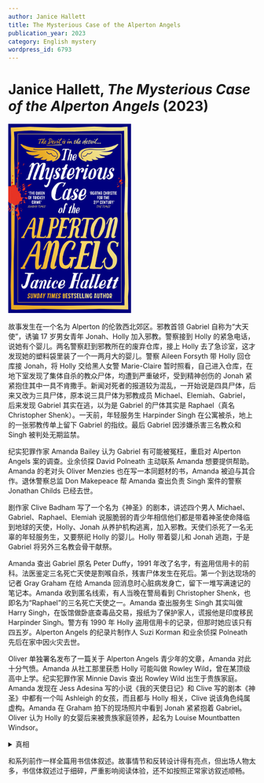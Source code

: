 ```yaml
---
author: Janice Hallett
title: The Mysterious Case of the Alperton Angels
publication_year: 2023
category: English mystery
wordpress_id: 6793
---
```


# Janice Hallett, <i>The Mysterious Case of the Alperton Angels</i> (2023)

<img src=images/2023_cover.jpg width=250/>

故事发生在一个名为 Alperton 的伦敦西北郊区。邪教首领 Gabriel 自称为“大天使”，诱骗 17 岁男女青年 Jonah、Holly 加入邪教。警察接到 Holly 的紧急电话，说她有个婴儿。两名警察赶到邪教所在的废弃仓库，接上 Holly 去了急诊室，这才发现她的塑料袋里装了一个一两月大的婴儿。警察 Aileen Forsyth 带 Holly 回仓库接 Jonah，将 Holly 交给黑人女警 Marie-Claire 暂时照看，自己进入仓库，在地下室发现了集体自杀的教众尸体，均遭到严重破坏，受到精神创伤的 Jonah 紧紧抱住其中一具不肯撒手。新闻对死者的报道较为混乱，一开始说是四具尸体，后来又改为三具尸体，原本说三具尸体为邪教成员 Michael、Elemiah、Gabriel，后来发现 Gabriel 其实在逃，以为是 Gabriel 的尸体其实是 Raphael（真名 Christopher Shenk）。一天前，年轻服务生 Harpinder Singh 在公寓被杀，地上的一张邪教传单上留下 Gabriel 的指纹。最后 Gabriel 因涉嫌杀害三名教众和 Singh 被判处无期监禁。

纪实犯罪作家 Amanda Bailey 认为 Gabriel 有可能被冤枉，重启对 Alperton Angels 案的调查。业余侦探 David Polneath 主动联系 Amanda 想要提供帮助。Amanda 的老对头 Oliver Menzies 也在写一本同题材的书，Amanda 被迫与其合作。退休警察总监 Don Makepeace 帮 Amanda 查出负责 Singh 案件的警察 Jonathan Childs 已经去世。

剧作家 Clive Badham 写了一个名为《神圣》的剧本，讲述四个男人 Michael、Gabriel、Raphael、Elemiah 说服脆弱的青少年相信他们都是带着神圣使命降临到地球的天使，Holly、Jonah 从养护机构逃离，加入邪教。天使们杀死了一名无辜的年轻服务生，又要祭祀 Holly 的婴儿。Holly 带着婴儿和 Jonah 逃跑，于是 Gabriel 将另外三名教会骨干献祭。

Amanda 查出 Gabriel 原名 Peter Duffy，1991 年改了名字，有盗用信用卡的前科。法医鉴定三名死亡天使是割喉自杀，残害尸体发生在死后。第一个到达现场的记者 Gray Graham 在给 Amanda 回消息时心脏病发身亡，留下一堆写满速记的笔记本。Amanda 收到匿名线索，有人当晚在警局看到 Christopher Shenk，也即名为“Raphael”的三名死亡天使之一。Amanda 查出服务生 Singh 其实叫做 Harry Singh，在饭馆做卧底查毒品交易，报纸为了保护家人，谎报他是印度移民 Harpinder Singh。警方有 1990 年 Holly 盗用信用卡的记录，但那时她应该只有四五岁。Alperton Angels 的纪录片制作人 Suzi Korman 和业余侦探 Polneath 先后在家中因火灾去世。

Oliver 单独署名发布了一篇关于 Alperton Angels 青少年的文章，Amanda 对此十分气愤。Amanda 从社工那里获悉 Holly 可能叫做 Rowley Wild，曾在某顶级高中上学。纪实犯罪作家 Minnie Davis 查出 Rowley Wild 出生于贵族家庭。Amanda 发现在 Jess Adesina 写的小说《我的天使日记》和 Clive 写的剧本《神圣》中都有一个叫 Ashleigh 的女孩，而且都与 Holly 相关，Clive 说该角色纯属虚构。Amanda 在 Graham 拍下的现场照片中看到 Jonah 紧紧抱着 Gabriel。Oliver 认为 Holly 的女婴后来被贵族家庭领养，起名为 Louise Mountbatten Windsor。

<details><summary>真相</summary>
婴儿是男孩，不是 Louise Windsor，其父亲为 Don Makepeace，母亲是 Don 的妻子 Julia。Don 曾在 1980 年代末将 Gabriel 送入监狱，邪教团伙将他的婴儿绑架勒索赎金。卧底警察 Singh 跟踪毒枭 Shenk（Raphael），找到由 Holly 和 Jonah 照顾的婴儿，见婴儿状况不良，想要带走，被 Jonah 杀害。警方以为 Singh 是被 Shenk 灭口，将 Shenk 在拘留期间杀害。

Gabriel 在 Alperton 案的 13 年前洗脑过一名女孩 Ashleigh，给她起名 Holly，照顾婴儿的是二代女孩 Holly。Ashleigh 说服二代 Holly 摆脱 Gabriel 控制，向警察报告了婴儿的信息。Don 求助特种部队的朋友营救婴儿。黑人女警兼退役狙击手 Marie-Claire 同时负责处理 Shenk 的尸体和营救婴儿，她意识到 Holly 手中的婴儿就是 Don 被绑架的婴儿，击毙 Michael、Elemiah 之后把 Shenk（Raphael）的尸体混入其中。Gabriel 被击中头部，没有死亡，因为被 Jonah 抱住而未被分尸，后来得以存活，Don 把他送进监狱。

Clive Badham 教写作，Holly 长大后根据亲身经历写了剧本《神圣》，Clive 偷了她的剧本。Don 杀死了协助 Amanda 调查的数名相关人士。Oliver 多年前故意给 Amanda 提供假情报，让她去了错误的地点，导致她被人打伤，视力受损。Amanda 化名 Paul Cole 对 Oliver 实施了精神控制，令其陷入邪教，认为 Louise 是邪恶天使后代，必须被除掉。Oliver 杀死 Amanda，后被 Louise 的安保团队击毙。
</details>

和系列前作一样全篇用书信体叙述。故事情节和反转设计得有亮点，但出场人物太多，书信体叙述过于细碎，严重影响阅读体验，还不如按照正常家访叙述顺畅。